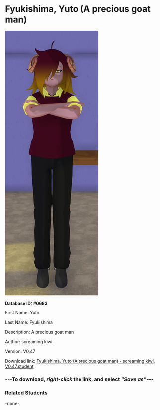 # Fyukishima, Yuto (A precious goat man)

<img src="Files/Fyukishima, Yuto (A precious goat man).png" title="Fyukishima, Yuto (A precious goat man) - screaming kiwi, V0.47">

**Database ID: #0683**

First Name: Yuto

Last Name: Fyukishima

Description: A precious goat man

Author: screaming kiwi

Version: V0.47

Download link: <a href="https://raw.githubusercontent.com/Arbiter1223/Daigaku-Gurashi-Custom-Students/master/Students/Files/Fyukishima%2C%20Yuto%20(A%20precious%20goat%20man)%20-%20screaming%20kiwi%2C%20V0.47.student">Fyukishima, Yuto (A precious goat man) - screaming kiwi, V0.47.student</a>

### ---**To download, _right-click_ the link, and select _"Save as"_**---

### Related Students

-none-
